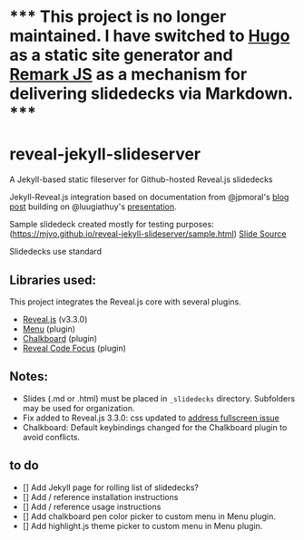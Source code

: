 # *** This project is no longer maintained.  I have switched to [Hugo](https://gohugo.io/) as a static site generator and [Remark JS](https://remarkjs.com) as a mechanism for delivering slidedecks via Markdown. ***

# reveal-jekyll-slideserver
A Jekyll-based static fileserver for Github-hosted Reveal.js slidedecks

Jekyll-Reveal.js integration based on documentation from @jpmoral's [blog post](http://jpmoral.com/blogging/2015/07/29/hosting-revealjs-slides-on-jekyll.html) building on @luugiathuy's [presentation](http://luugiathuy.com/slides/jekyll-create-slides-with-revealjs/#/).

Sample slidedeck created mostly for testing purposes:  (https://mjvo.github.io/reveal-jekyll-slideserver/sample.html) <a href='_slidedecks/sample.md'>Slide Source</a>

Slidedecks use standard

## Libraries used:

This project integrates the Reveal.js core with several plugins.
* [Reveal.js](https://github.com/hakimel/reveal.js) (v3.3.0)
* [Menu](https://github.com/denehyg/reveal.js-menu) (plugin)
* [Chalkboard](https://github.com/rajgoel/reveal.js-plugins/tree/master/chalkboard) (plugin)
* [Reveal Code Focus](https://github.com/demoneaux/reveal-code-focus) (plugin)


## Notes:

* Slides (.md or .html) must be placed in `_slidedecks` directory.  Subfolders may be used for organization.
* Fix added to Reveal.js 3.3.0:  css updated to [address fullscreen issue](https://github.com/hakimel/reveal.js/commit/a12a17b2d7053fad006ae9914309e8fb56c44329)
* Chalkboard:  Default keybindings changed for the Chalkboard plugin to avoid conflicts.

## to do

* [] Add Jekyll page for rolling list of slidedecks?
* [] Add / reference installation instructions
* [] Add / reference usage instructions
* [] Add chalkboard pen color picker to custom menu in Menu plugin.
* [] Add highlight.js theme picker to custom menu in Menu plugin.
